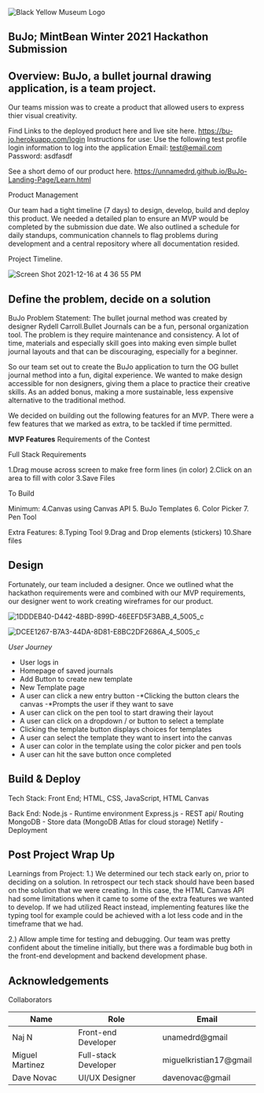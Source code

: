 ![Black   Yellow Museum Logo](https://user-images.githubusercontent.com/93551062/146468041-96d44112-5d9e-40de-afa1-fd9b77b3513d.jpg)


## BuJo; MintBean Winter 2021 Hackathon Submission

## Overview: BuJo, a bullet journal drawing application, is a team project.

Our teams mission was to create a product that allowed users to express thier visual creativity. 

Find Links to the deployed product here and live site here. https://bu-jo.herokuapp.com/login
Instructions for use: 
Use the following test profile login information to log into the application
Email: test@email.com
Password: asdfasdf

See a short demo of our product here. https://unnamedrd.github.io/BuJo-Landing-Page/Learn.html





Product Management

Our team had a tight timeline (7 days) to design, develop, build and deploy this product. We needed a detailed plan to ensure an MVP would be completed by the submission due date. We also outlined a schedule for daily standups, communication channels to flag problems during development and a central repository where all documentation resided. 

Project Timeline. 

![Screen Shot 2021-12-16 at 4 36 55 PM](https://user-images.githubusercontent.com/93551062/146469445-13293dd4-1a3b-45a9-828c-286177afb515.png)



## Define the problem, decide on a solution

BuJo Problem Statement: The bullet journal method was created by designer Rydell Carroll.Bullet Journals can be a fun, personal organization tool. The problem is they require maintenance and consistency. A lot of time, materials and especially skill goes into making even simple bullet journal layouts and that can be discouraging, especially for a beginner. 

So our team set out to create the BuJo application to turn the OG bullet journal method into a fun, digital experience. We wanted to make design accessible for non designers, giving them a place to practice their creative skills.  As an added bonus, making a more sustainable, less expensive alternative to the traditional method. 

We decided on building out the following features for an MVP. There were a few features that we marked as extra, to be tackled if time permitted. 

**MVP Features**
Requirements of the Contest 

Full Stack Requirements

1.Drag mouse across screen to make free form lines (in color)
2.Click on an area to fill with color
3.Save Files 

To Build

Minimum:
4.Canvas using Canvas API 
5. BuJo Templates
6. Color Picker 
7. Pen Tool 

Extra Features: 
8.Typing Tool 
9.Drag and Drop elements (stickers) 
10.Share files 




## Design 
Fortunately, our team included a designer. Once we outlined what the hackathon requirements were and combined with our MVP requirements, our designer went to work creating wireframes for our product. 

![1DDDEB40-D442-48BD-899D-46EEFD5F3ABB_4_5005_c](https://user-images.githubusercontent.com/93551062/146467419-650007b3-5a7c-42d8-bd97-407499d59903.jpeg)


![DCEE1267-B7A3-44DA-8D81-E8BC2DF2686A_4_5005_c](https://user-images.githubusercontent.com/93551062/146467504-f8fc546d-ff70-4b4e-8ad3-4442fe00cbbf.jpeg)

*User Journey*
- User logs in 
- Homepage of saved journals
- Add Button to create new template
- New Template page
- A user can click a new entry button
        -*Clicking the button clears the canvas 
        -*Prompts the user if they want to save 
- A user can click on the pen tool to start drawing their layout 
- A user can click on a dropdown / or button to select a template
- Clicking the template button displays choices for templates
- A user can select the template they want to insert into the canvas
- A user can color in the template using the color picker and pen tools
- A user can hit the save button once completed 


## Build & Deploy

Tech Stack: 
Front End; 
HTML, CSS, JavaScript, HTML Canvas

Back End:
Node.js - Runtime environment
Express.js - REST api/ Routing
MongoDB - Store data (MongoDB Atlas for cloud storage)
Netlify - Deployment

## Post Project Wrap Up

Learnings from Project: 
1.) We determined our tech stack early on, prior to deciding on a solution. In retrospect our tech stack should have been based on the solution that we were creating. In this case, the HTML Canvas API had some limitations when it came to some of the extra features we wanted to develop. If we had utilized React instead, implementing features like the typing tool for example could be achieved with a lot less code and in the timeframe that we had. 

2.) Allow ample time for testing and debugging. Our team was pretty confident about the timeline initially, but there was a fordimable bug both in the front-end development and backend development phase. 

## Acknowledgements 

Collaborators

| Name | Role| Email |
| --- | --- | --- |
 |Naj N | Front-end Developer| unamedrd@gmail|
| Miguel Martinez | Full-stack Developer | miguelkristian17@gmail |
| Dave Novac | UI/UX Designer | davenovac@gmail|




